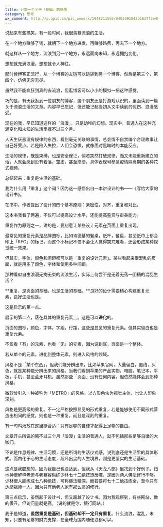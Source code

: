 ```yaml
---
title: 分享一个关于「基础」的感悟
category: 思考
wx_comment: http://p.qpic.cn/pic_wework/1948211503/0402091042b1637f5e48358fdf10c5cee225bba6b3b847af/0
---
```


说起来有些搞笑，有一段时间，我很羡慕流浪的生活。

在一个地方赚够了钱，就朝下一个地方进发，再赚够路费，再去下一个地方。

就这样从一个地方，流浪到另一个地方，永远面向未知，永远拥抱变化。

想想就充满浪漫，想想就令人神往。

那时候博客正流行，从一个博客的友链可以跳转到另一个博客，然后是第三个，第四个，仿佛无穷无尽。

虽然我不能疯狂到真的去流浪，但逛博客可以小小的模拟一把这种感觉。

巧的是，有天我逛到一位朋友的博客，这个朋友还是打游戏认识的，里面读到一篇关于流浪生活的文章。内容早已忘记，但还能记起当初从文中读到的忧伤、浪漫感受。

现在的我，早已知道这样的「浪漫」，只是幼稚的幻想。现实中，普通人在这种充满变化和未知的生活里撑不过三个月。

人天生厌恶没有规律的东西，看到毫无关联的事情，总会情不自禁编个合理故事让自己好受点。若是陷入失控，人们会恐惧，就像面对黑暗时的本能反应。

生活的规律，既是束缚，也是安全保证，倘若突然打破规律，而又未能重新建立的话，人就会感到没有着落，空虚，甚至崩溃。具体表现可参见疫情隔离期的各种花式视频。

总结起来：重复是生活的基础。

我为什么用「重复」这个词？因为这一感悟出自一本讲设计的书——《写给大家的设计书》。

在书中，作者提出了设计的四个基本原则：亲密性，对齐，重复和对比。

这本书我看了两遍，不仅可以提高设计水平，还能提高鉴赏与审美能力。

重复作为原则之一，讲的是，要刻意让某些设计元素在页面上重复出现。

最常见的重复元素是品牌图标，比如肯德基的餐桌，纸杯，餐盘，甚至纸巾上都会印上「KFC」的标记，而这个小标记不仅不会让人觉得突兀难看，还会形成某种视觉统一效果。

但其实，字体，颜色和间距都可以是「重复的设计元素」。某些看起来很混乱的页面，就是用多了颜色，字体和使用多种间距。

那种看似自由浪漫无拘无束的流浪生活，实际上何尝不是无着无落一团糟的混乱生活？

**重复，是页面的基础，也是生活的基础。**良好的设计需要精心构建重复元素，良好生活也是。

这是启示的第一点。

启示的第二点，落在具体的重复元素上。这是可以**进化**的。

页面的图标，颜色，字体，字距，行距，这些是显见的重复元素。但其实留白也是重复元素。

不仅看「有」的元素，也看「无」的元素，因为说到底，页面是一个整体。

若从单个的元素，进化到整体元素，则进入风格的领域。

风格不是「某个东西」，但我们能分辨出来，比如苹果官网，大量留白，直线，灰色，就是某种能分辨出来的风格。当我们看到苹果的产品实物，电脑，笔记本，平板，手机，甚至蓝牙耳机，虽然那些「页面」没有任何内容，但依然能体会到那种风格。

微软曾引入一种被称为「METRO」的风格，以方形色块为视觉主体，也让人印象深刻。

风格是更高级的重复。不一定严格按照显见的形式重复，若是能够使用不同形式营造出相同的感觉，则也是一种重复，而且是深刻的重复。

有一句鸡汤放在这里挺合适：只有足够的自律才配得上足够的自由。

文章开头所说的熬不过三个月「浪漫」生活的普通人，就不包括那些足够自律的大咖们。

不论是作息规律、生活习惯，还是所谓的生活仪式感，说到底还是生活里的具体形式。而内化于心的生活态度，超凡出尘的人生境界，则是更坚实的生活基础。

这点是我臆想的，因为我自己也没达到。但我从《天龙八部》里找到个好例子。扫地神僧解释老萧与老慕容偷练少林七十二绝技遭反噬，是因为两人佛法修行不够。少林僧人能练成七八种绝技，可称佛法精深，而若要将七十二绝技练全，至今只有达摩祖师一人，因为只有他老人家有那么高的修行。

第三点启示，虽然起于设计书，但又超越了设计书。因为我观察到，有些网站，做的很丑，但访问量就是高。（说的就是你，银行网站。）

我于是知道，**虽然重复是基础，但基础却不一定只有重复**。什么流浪，混乱，未知，只要有足够的财力支撑，在全球范围内随便浪都可以。